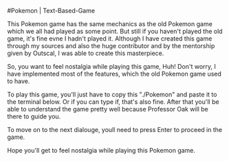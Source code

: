 #Pokemon | Text-Based-Game

This Pokemon game has the same mechanics as the old Pokemon game which we all had played as some point. But still if you haven't played the old game, it's fine evne I hadn't played it. Although I have created this game through my sources and also the huge contributor and by the mentorship given by Outscal, I was able to create this masterpiece.

So, you want to feel nostalgia while playing this game, Huh! Don't worry, I have implemented most of the features, which the old Pokemon game used to have.

To play this game, you'll just have to copy this "./Pokemon" and paste it to the terminal below. Or if you can type if, that's also fine. After that you'll be able to understand the game pretty well because Professor Oak will be there to guide you.

To move on to the next dialouge, youll need to press Enter to proceed in the game.

Hope you'll get to feel nostalgia while playing this Pokemon game.